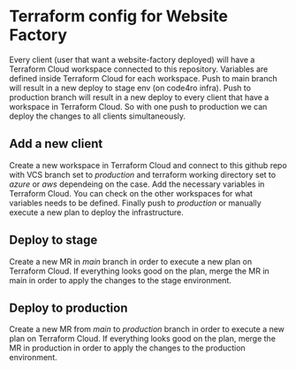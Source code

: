 # Terraform config for Website Factory

Every client (user that want a website-factory deployed) will have a Terraform Cloud workspace connected to this repository. Variables are defined inside Terraform Cloud for each workspace. Push to main branch will result in a new deploy to stage env (on code4ro infra). Push to production branch will result in a new deploy to every client that have a workspace in Terraform Cloud. So with one push to production we can deploy the changes to all clients simultaneously.

## Add a new client

Create a new workspace in Terraform Cloud and connect to this github repo with VCS branch set to _production_ and terraform working directory set to _azure_ or _aws_ dependeing on the case. Add the necessary variables in Terraform Cloud. You can check on the other workspaces for what variables needs to be defined. Finally push to _production_ or manually execute a new plan to deploy the infrastructure.

## Deploy to stage

Create a new MR in _main_ branch in order to execute a new plan on Terraform Cloud. If everything looks good on the plan, merge the MR in main in order to apply the changes to the stage environment.

## Deploy to production

Create a new MR from _main_ to _production_ branch in order to execute a new plan on Terraform Cloud. If everything looks good on the plan, merge the MR in production in order to apply the changes to the production environment.
